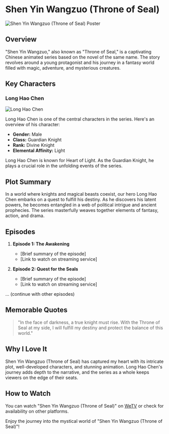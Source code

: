 # Shen Yin Wangzuo (Throne of Seal)

![Shen Yin Wangzuo (Throne of Seal) Poster](https://github.com/Zyzy08/app-dev/assets/151698288/552b57bc-a598-4094-b4c8-c697317f422c)

## Overview

"Shen Yin Wangzuo," also known as "Throne of Seal," is a captivating Chinese animated series based on the novel of the same name. The story revolves around a young protagonist and his journey in a fantasy world filled with magic, adventure, and mysterious creatures.

## Key Characters

### Long Hao Chen

![Long Hao Chen](https://github.com/Zyzy08/app-dev/assets/151698288/5a3e18dc-8274-4c39-88e6-338a2d5df094)

Long Hao Chen is one of the central characters in the series. Here's an overview of his character:

- **Gender:** Male
- **Class:** Guardian Knight
- **Rank:** Divine Knight
- **Elemental Affinity:** Light

Long Hao Chen is known for Heart of Light. As the Guardian Knight, he plays a crucial role in the unfolding events of the series.

## Plot Summary

In a world where knights and magical beasts coexist, our hero Long Hao Chen embarks on a quest to fulfill his destiny. As he discovers his latent powers, he becomes entangled in a web of political intrigue and ancient prophecies. The series masterfully weaves together elements of fantasy, action, and drama.

## Episodes

1. **Episode 1: The Awakening**
   - [Brief summary of the episode]
   - [Link to watch on streaming service]

2. **Episode 2: Quest for the Seals**
   - [Brief summary of the episode]
   - [Link to watch on streaming service]

... (continue with other episodes)

## Memorable Quotes

> "In the face of darkness, a true knight must rise. With the Throne of Seal at my side, I will fulfill my destiny and protect the balance of this world."

## Why I Love It

Shen Yin Wangzuo (Throne of Seal) has captured my heart with its intricate plot, well-developed characters, and stunning animation. Long Hao Chen's journey adds depth to the narrative, and the series as a whole keeps viewers on the edge of their seats.

## How to Watch

You can watch "Shen Yin Wangzuo (Throne of Seal)" on [WeTV](https://wetv.vip/en) or check for availability on other platforms.

Enjoy the journey into the mystical world of "Shen Yin Wangzuo (Throne of Seal)"!

